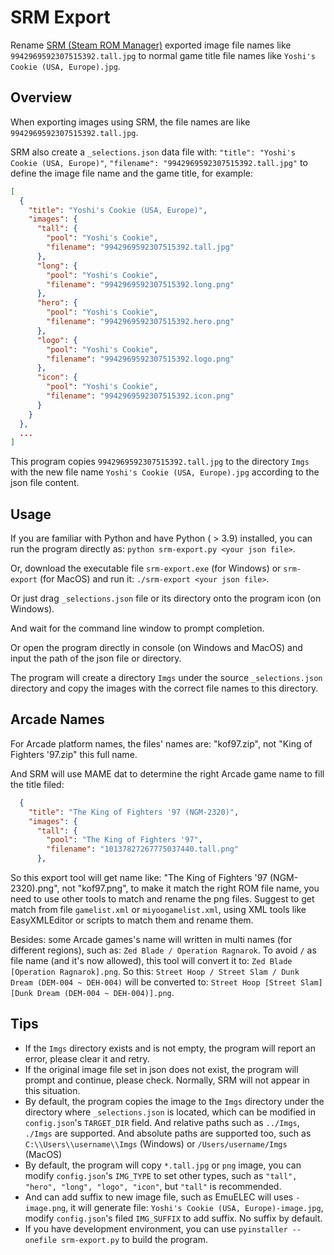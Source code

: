 # SRM Export

Rename [SRM (Steam ROM Manager)](https://github.com/SteamGridDB/steam-rom-manager) exported image file names like `9942969592307515392.tall.jpg` to normal game title file names like `Yoshi's Cookie (USA, Europe).jpg`.

## Overview

When exporting images using SRM, the file names are like `9942969592307515392.tall.jpg`.

SRM also create a `_selections.json` data file with: `"title": "Yoshi's Cookie (USA, Europe)"`, `"filename": "9942969592307515392.tall.jpg"` to define the image file name and the game title, for example:

```json
[
  {
    "title": "Yoshi's Cookie (USA, Europe)",
    "images": {
      "tall": {
        "pool": "Yoshi's Cookie",
        "filename": "9942969592307515392.tall.jpg"
      },
      "long": {
        "pool": "Yoshi's Cookie",
        "filename": "9942969592307515392.long.png"
      },
      "hero": {
        "pool": "Yoshi's Cookie",
        "filename": "9942969592307515392.hero.png"
      },
      "logo": {
        "pool": "Yoshi's Cookie",
        "filename": "9942969592307515392.logo.png"
      },
      "icon": {
        "pool": "Yoshi's Cookie",
        "filename": "9942969592307515392.icon.png"
      }
    }
  },
  ...
]
```

This program copies `9942969592307515392.tall.jpg` to the directory `Imgs` with the new file name `Yoshi's Cookie (USA, Europe).jpg` according to the json file content.

## Usage

If you are familiar with Python and have Python ( > 3.9) installed, you can run the program directly as: `python srm-export.py <your json file>`.

Or, download the executable file `srm-export.exe` (for Windows) or `srm-export` (for MacOS) and run it:
`./srm-export <your json file>`.

Or just drag `_selections.json` file or its directory onto the program icon (on Windows).

And wait for the command line window to prompt completion.

Or open the program directly in console (on Windows and MacOS) and input the path of the json file or directory.

The program will create a directory `Imgs` under the source `_selections.json` directory and copy the images with the correct file names to this directory.

## Arcade Names

For Arcade platform names, the files' names are: "kof97.zip", not "King of Fighters '97.zip" this full name.

And SRM will use MAME dat to determine the right Arcade game name to fill the title filed:

```json
  {
    "title": "The King of Fighters '97 (NGM-2320)",
    "images": {
      "tall": {
        "pool": "The King of Fighters '97",
        "filename": "10137827267775037440.tall.png"
      },
```

So this export tool will get name like: "The King of Fighters '97 (NGM-2320).png", not "kof97.png", to make it match the right ROM file name, you need to use other tools to match and rename the png files. Suggest to get match from file `gamelist.xml` or `miyoogamelist.xml`, using XML tools like EasyXMLEditor or scripts to match them and rename them.

Besides: some Arcade games's name will written in multi names (for different regions), such as: `Zed Blade / Operation Ragnarok`. To avoid `/` as file name (and it's now allowed), this tool will convert it to: `Zed Blade [Operation Ragnarok].png`. So this: `Street Hoop / Street Slam / Dunk Dream (DEM-004 ~ DEH-004)` will be converted to: `Street Hoop [Street Slam] [Dunk Dream (DEM-004 ~ DEH-004)].png`.

## Tips

- If the `Imgs` directory exists and is not empty, the program will report an error, please clear it and retry.
- If the original image file set in json does not exist, the program will prompt and continue, please check. Normally, SRM will not appear in this situation.
- By default, the program copies the image to the `Imgs` directory under the directory where `_selections.json` is located, which can be modified in `config.json`'s `TARGET_DIR` field. And relative paths such as `../Imgs`, `./Imgs` are supported. And absolute paths are supported too, such as `C:\\Users\\username\\Imgs` (Windows) or `/Users/username/Imgs` (MacOS)
- By default, the program will copy `*.tall.jpg` or `png` image, you can modify `config.json`'s `IMG_TYPE` to set other types, such as `"tall", "hero", "long", "logo", "icon"`, but `"tall"` is recommended.
- And can add suffix to new image file, such as EmuELEC will uses `-image.png`, it will generate file: `Yoshi's Cookie (USA, Europe)-image.jpg`, modify `config.json`'s filed `IMG_SUFFIX` to add suffix. No suffix by default.
- If you have development environment, you can use `pyinstaller --onefile srm-export.py` to build the program.
